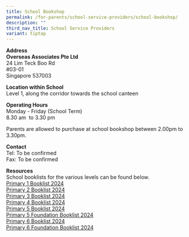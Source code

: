 ```yaml
---
title: School Bookshop
permalink: /for-parents/school-service-providers/school-bookshop/
description: ""
third_nav_title: School Service Providers
variant: tiptap
---
```

<p><strong>Address </strong>
<br><strong>Overseas Associates Pte Ltd</strong>
<br>24 Lim Teck Boo Rd
<br>#03-01
<br>Singapore 537003</p>
<p><strong>Location within School</strong>
<br>Level 1, along the corridor towards the school canteen</p>
<p><strong>Operating Hours</strong>
<br>Monday - Friday (School Term)
<br>8.30 am&nbsp; to 3.30 pm</p>
<p>Parents are allowed to purchase at school bookshop between 2.00pm to 3.30pm.</p>
<p><strong>Contact</strong>
<br>Tel: To be confirmed
<br>Fax: To be confirmed</p>
<p><strong>Resources</strong>
<br>School booklists for the various levels can be found below.
<br><a href="/files/Booklist_For_Year_2024___Primary_1.pdf" rel="noopener noreferrer nofollow" target="_blank">Primary 1 Booklist 2024</a>
<br><a href="/files/Booklist_For_Year_2024___Primary_2.pdf" rel="noopener noreferrer nofollow" target="_blank">Primary 2 Booklist 2024</a>
<br><a href="/files/Booklist_For_Year_2024___Primary_3.pdf" rel="noopener noreferrer nofollow" target="_blank">Primary 3 Booklist 2024</a>
<br><a href="/files/Booklist_For_Year_2024___Primary_4.pdf" rel="noopener noreferrer nofollow" target="_blank">Primary 4 Booklist 2024</a>
<br><a href="/files/Booklist_For_Year_2024___Primary_5.pdf" rel="noopener noreferrer nofollow" target="_blank">Primary 5 Booklist 2024</a>
<br><a href="/files/Booklist_For_Year_2024___Primary_5_Foundation.pdf" rel="noopener noreferrer nofollow" target="_blank">Primary 5 Foundation Booklist 2024</a>
<br><a href="/files/Booklist_For_Year_2024___Primary_6.pdf" rel="noopener noreferrer nofollow" target="_blank">Primary 6 Booklist 2024</a>
<br><a href="/files/Booklist_For_Year_2024___Primary_6_Foundation.pdf" rel="noopener noreferrer nofollow" target="_blank">Primary 6 Foundation Booklist 2024</a>
</p>